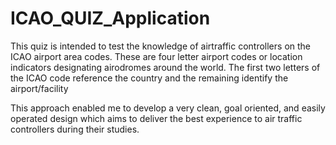# ICAO_QUIZ_Application

This quiz is intended to test the knowledge of airtraffic controllers on the ICAO airport
area codes. These are four letter airport codes or location indicators designating airodromes
around the world. The first two letters of the ICAO code reference the country and the
remaining identify the airport/facility

This approach enabled me to develop a very clean, goal oriented, and easily operated design which aims to deliver the best experience to air traffic controllers during their studies.
